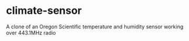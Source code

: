 # climate-sensor
A clone of an Oregon Scientific temperature and humidity sensor working over 443.1MHz radio
